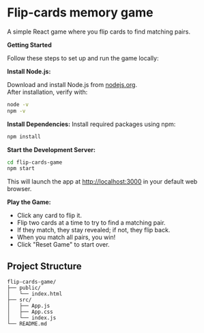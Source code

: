# Flip-cards memory game
A simple React game where you flip cards to find matching pairs.

**Getting Started**

Follow these steps to set up and run the game locally:

 **Install Node.js:**

Download and install Node.js from [nodejs.org](https://nodejs.org/).  
After installation, verify with:
```bash
node -v
npm -v
```

**Install Dependencies:**
Install required packages using npm:
```bash
npm install
```

 **Start the Development Server:**

```bash
cd flip-cards-game
npm start
```

This will launch the app at [http://localhost:3000](http://localhost:3000) in your default web browser.


**Play the Game:**

- Click any card to flip it.
- Flip two cards at a time to try to find a matching pair.
- If they match, they stay revealed; if not, they flip back.
- When you match all pairs, you win!
- Click "Reset Game" to start over.

  
## Project Structure

```
flip-cards-game/
├── public/
│   └── index.html
├── src/
│   ├── App.js
│   ├── App.css
│   └── index.js
└── README.md
```
